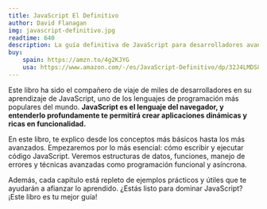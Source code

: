 ```yaml
---
title: JavaScript El Definitivo
author: David Flanagan
img: javascript-definitivo.jpg
readtime: 640
description: La guía definitiva de JavaScript para desarrolladores avanzados y principiantes.
buy:
    spain: https://amzn.to/4g2KJYG
    usa: https://www.amazon.com/-/es/JavaScript-Definitivo/dp/32J4LMDS8R
---
```


Este libro ha sido el compañero de viaje de miles de desarrolladores en su aprendizaje de JavaScript, uno de los lenguajes de programación más populares del mundo. **JavaScript es el lenguaje del navegador, y entenderlo profundamente te permitirá crear aplicaciones dinámicas y ricas en funcionalidad.**

En este libro, te explico desde los conceptos más básicos hasta los más avanzados. Empezaremos por lo más esencial: cómo escribir y ejecutar código JavaScript. Veremos estructuras de datos, funciones, manejo de errores y técnicas avanzadas como programación funcional y asíncrona.

Además, cada capítulo está repleto de ejemplos prácticos y útiles que te ayudarán a afianzar lo aprendido. ¿Estás listo para dominar JavaScript? ¡Este libro es tu mejor guía!
